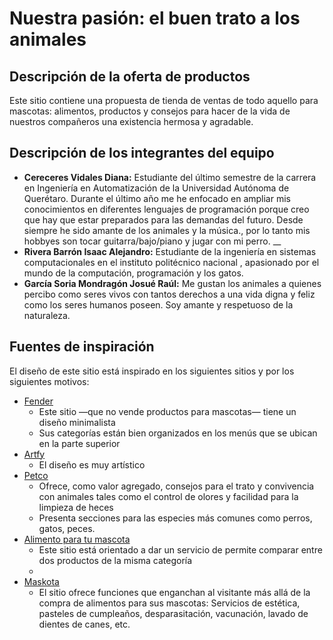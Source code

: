 Nuestra pasión: el buen trato a los animales
============================================

## Descripción de la oferta de productos
<!--- Ver punto 2, viñeta 1, p. 4 del sprint 1 -->
Este sitio contiene una propuesta de tienda de ventas de todo aquello para  mascotas: alimentos, productos y consejos para hacer de la vida de nuestros compañeros una existencia hermosa y agradable.

## Descripción de los integrantes del equipo
<!--- Ver punto 2, viñeta 2, p. 4 del sprint 1 -->

* __Cereceres Vidales Diana:__ Estudiante del último semestre de la carrera en Ingeniería en Automatización de la Universidad Autónoma de Querétaro. Durante el último año me he enfocado en ampliar mis conocimientos en diferentes lenguajes de programación porque creo que hay que estar preparados para las demandas del futuro. Desde siempre he sido amante de los animales y la música., por lo tanto mis hobbyes son tocar guitarra/bajo/piano y jugar con mi perro. __
* __Rivera Barrón Isaac Alejandro:__ Estudiante de la ingeniería en sistemas computacionales en el instituto politécnico nacional , apasionado por el mundo de la computación, programación y los gatos. 
* __García Soria Mondragón Josué Raúl:__ Me gustan los animales a quienes percibo como seres vivos con tantos derechos a una vida digna y feliz como los seres humanos poseen. Soy amante y respetuoso de la naturaleza.

## Fuentes de inspiración
<!--- Ver punto 3, p. 4 del sprint 1 -->
El diseño de este sitio está inspirado en los siguientes sitios y por los siguientes motivos:

* [Fender](https://www.fender.com/es/null)
   * Este sitio —que no vende productos para mascotas— tiene un diseño minimalista
   * Sus categorías están bien organizados en los menús que se ubican en la parte superior
* [Artfy](https://artfy.es/)
   * El diseño es muy artístico
* [Petco](https://petco.com.mx/)
   * Ofrece, como valor agregado, consejos para el trato y convivencia con animales tales como el control de olores y facilidad para la limpieza de heces
   * Presenta secciones para las especies más comunes como perros, gatos, peces.
* [Alimento para tu mascota](https://www.alimentoparatumascota.com.mx/)
   * Este sitio está orientado a dar un servicio de permite comparar entre dos productos de la misma categoría
   *
* [Maskota](https://maskota.com.mx/)
   * El sitio ofrece funciones que enganchan al visitante más allá de la compra de alimentos para sus mascotas: Servicios de estética, pasteles de cumpleaños, desparasitación, vacunación, lavado de dientes de canes, etc.
